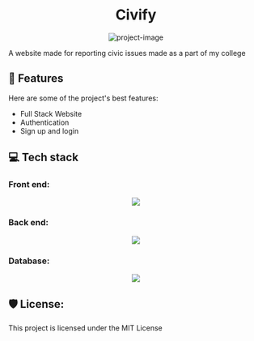 <h1 align="center" id="title">Civify</h1>

<p align="center"><img src="https://socialify.git.ci/adithyakb10/Civify/image?description=1&amp;font=Raleway&amp;name=1&amp;owner=1&amp;pattern=Charlie%20Brown&amp;stargazers=1&amp;theme=Light" alt="project-image"></p>

<p id="description">A website made for reporting civic issues made as a part of my college</p>

  
  
<h2>🧐 Features</h2>

Here are some of the project's best features:

*   Full Stack Website
*   Authentication
*   Sign up and login

  
  

<h2>💻 Tech stack</h2>
<h3>Front end:</h3>
<p align="center">
  <a href="https://skillicons.dev">
    <img src="https://skillicons.dev/icons?i=html,css,js" />
  </a>
</p>
<h3>Back end:</h3>
<p align="center">
  <a href="https://skillicons.dev">
    <img src="https://skillicons.dev/icons?i=nodejs,express" />
  </a>
</p>
<h3>Database:</h3>
<p align="center">
  <a href="https://skillicons.dev">
    <img src="https://skillicons.dev/icons?i=mongodb" />
  </a>
</p>

<h2>🛡️ License:</h2>

This project is licensed under the MIT License
